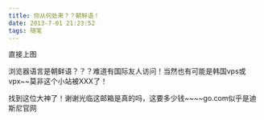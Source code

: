 ```yaml
---
title: 你从何处来？？朝鲜语！
date: 2013-7-01 21:23:52
tags: 随笔
---
```

直接上图

浏览器语言是朝鲜语？？？难道有国际友人访问！当然也有可能是韩国vps或vpx~~莫非这个小站被XXX了！

找到这位大神了！谢谢光临这邮箱是真的吗，这要多少钱~~~~go.com似乎是迪斯尼官网